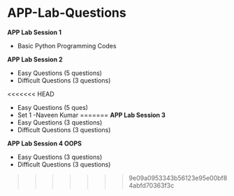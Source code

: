 # APP-Lab-Questions

**APP Lab Session 1**
- Basic Python Programming Codes

**APP Lab Session 2**
- Easy Questions (5 questions)
- Difficult Questions (3 questions)

<<<<<<< HEAD
- Easy Questions (5 ques)
- Set 1 -Naveen Kumar
=======
**APP Lab Session 3**
- Easy Questions (3 questions)
- Difficult Questions (3 questions)

**APP Lab Session 4 OOPS**
- Easy Questions (3 questions)
- Difficult Questions (3 questions)
>>>>>>> 9e09a0953343b56123e95e00bf84abfd70363f3c
